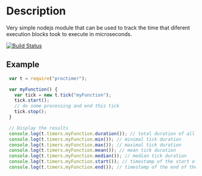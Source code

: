 # Description

Very simple nodejs module that can be used to track the time that diferent execution blocks took to execute in microseconds.

[![Build Status](https://travis-ci.org/alexandrusavin/exectimer.png?branch=master)](https://travis-ci.org/alexandrusavin/exectimer)

## Example

```javascript
 var t = require("proctimer");

 var myFunction() {
   var tick = new t.tick("myFunction");
   tick.start();
   // do some processing and end this tick
   tick.stop();
 }

 // Display the results
 console.log(t.timers.myFunction.duration()); // total duration of all ticks
 console.log(t.timers.myFunction.min()); // minimal tick duration
 console.log(t.timers.myFunction.max()); // maximal tick duration
 console.log(t.timers.myFunction.mean()); // mean tick duration
 console.log(t.timers.myFunction.median()); // median tick duration
 console.log(t.timers.myFunction.start()); // timestamp of the start of the first tick
 console.log(t.timers.myFunction.end()); // timestamp of the end of the last tick
```
